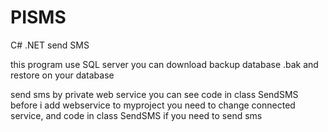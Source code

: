 # PISMS
C# .NET send SMS

this program use SQL server you can download backup database .bak and restore on your database

send sms by private web service you can see code in class SendSMS
before  i add webservice to myproject
you need to change connected service, and code in class SendSMS
if you need to send sms
